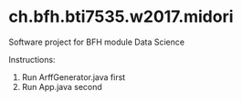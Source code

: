 # ch.bfh.bti7535.w2017.midori
Software project for BFH module Data Science


Instructions:
1. Run ArffGenerator.java first
1. Run App.java second
